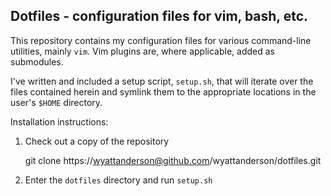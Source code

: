 ## Dotfiles - configuration files for vim, bash, etc.

This repository contains my configuration files for various command-line
utilities, mainly `vim`. Vim plugins are, where applicable, added as
submodules.

I've written and included a setup script, `setup.sh`, that will iterate over
the files contained herein and symlink them to the appropriate locations in
the user's `$HOME` directory.

Installation instructions:
1. Check out a copy of the repository

    git clone https://wyattanderson@github.com/wyattanderson/dotfiles.git

1. Enter the `dotfiles` directory and run `setup.sh`
